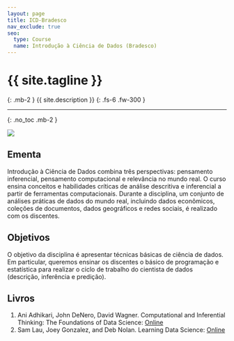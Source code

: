 ```yaml
---
layout: page
title: ICD-Bradesco
nav_exclude: true
seo:
  type: Course
  name: Introdução à Ciência de Dados (Bradesco)
---
```


# {{ site.tagline }}
{: .mb-2 }
{{ site.description }}
{: .fs-6 .fw-300 }

---

{: .no_toc .mb-2 }

![](https://upload.wikimedia.org/wikipedia/commons/a/a6/Banco_Bradesco_logo_%28horizontal%29.png)

## Ementa

Introdução à Ciência de Dados combina três perspectivas:
pensamento inferencial, pensamento computacional e
relevância no mundo real. O curso ensina conceitos e
habilidades críticas de análise descritiva e inferencial a
partir de ferramentas computacionais. Durante a disciplina,
um conjunto de análises práticas de dados do mundo real,
incluindo dados econômicos, coleções de documentos, dados
geográficos e redes sociais, é realizado com os discentes.

## Objetivos

O objetivo da disciplina é apresentar técnicas básicas de
ciência de dados. Em particular, queremos ensinar os
discentes o básico de programação e estatística para
realizar o ciclo de trabalho do cientista de dados
(descrição, inferência e predição).

## Livros

1. Ani Adhikari, John DeNero, David Wagner. Computational
   and Inferential Thinking: The Foundations of Data
   Science: [Online](https://inferentialthinking.com/chapters/intro.html)
1. Sam Lau, Joey Gonzalez, and Deb Nolan.
   Learning Data Science: [Online](https://learningds.org/intro.html)

[Ementa]: #ementa
[Objetivos]: #objetivos
[Livros]: #livros
